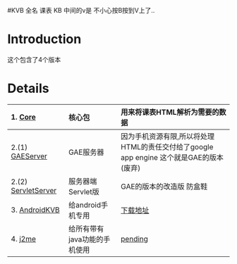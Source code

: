 #KVB 全名 课表 KB 中间的v是 不小心按B按到V上了..

# Introduction #

这个包含了4个版本


# Details #

|1.  [Core](http://code.google.com/p/cdutkvb/source/browse/#svn/trunk/Core)   |核心包|  用来将课表HTML解析为需要的数据|
|:----------------------------------------------------------------------------|:--------|:--------------------------------------------|
|2.(1)  [GAEServer](http://code.google.com/p/cdutkvb/source/browse/#svn/trunk/GAEServer)   |GAE服务器|因为手机资源有限,所以将处理HTML的责任交付给了google app engine 这个就是GAE的版本  (废弃)|
|2.(2)  [ServletServer](#.md)   |服务器端Servlet版|GAE的版本的改造版 防盒鞋|
|3.  [AndroidKVB](http://code.google.com/p/cdutkvb/source/browse/#svn/trunk/AndroidKVB)   |给android手机专用|[下载地址](http://3haku.net/wp-content/uploads/2010/08/AndroidKVB-beta.apk) |
|4.   [j2me](http://code.google.com/p/cdutkvb/source/browse/#svn/trunk/J2MEKVB)     |给所有带有java功能的手机使用|[pending](http://3haku.net/)|